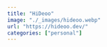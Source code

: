 ```yaml
---
title: "HiDeoo"
image: "./_images/hideoo.webp"
url: "https://hideoo.dev/"
categories: ["personal"]
---
```

